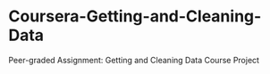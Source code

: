 # Coursera-Getting-and-Cleaning-Data
Peer-graded Assignment: Getting and Cleaning Data Course Project
